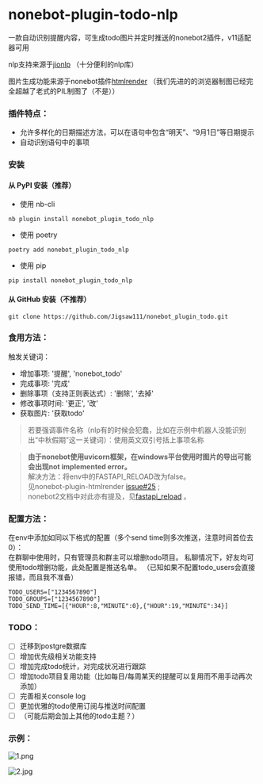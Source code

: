 # nonebot-plugin-todo-nlp

一款自动识别提醒内容，可生成todo图片并定时推送的nonebot2插件，v11适配器可用

nlp支持来源于[jionlp](https://github.com/dongrixinyu/JioNLP) （十分便利的nlp库）

图片生成功能来源于nonebot插件[htmlrender](https://github.com/kexue-z/nonebot-plugin-htmlrender) 
（我们先进的的浏览器制图已经完全超越了老式的PIL制图了（不是））

### 插件特点：

* 允许多样化的日期描述方法，可以在语句中包含“明天”、“9月1日”等日期提示
* 自动识别语句中的事项

### 安装

#### 从 PyPI 安装（推荐）

- 使用 nb-cli  

```
nb plugin install nonebot_plugin_todo_nlp
```

- 使用 poetry

```
poetry add nonebot_plugin_todo_nlp
```

- 使用 pip

```
pip install nonebot_plugin_todo_nlp
```

#### 从 GitHub 安装（不推荐）

```
git clone https://github.com/Jigsaw111/nonebot_plugin_todo.git
```


### 食用方法：
触发关键词：
* 增加事项: '提醒', 'nonebot_todo'
* 完成事项: '完成'
* 删除事项（支持正则表达式）: '删除', '去掉'
* 修改事项时间: '更正', '改'
* 获取图片: '获取todo'

> 若要强调事件名称（nlp有的时候会犯蠢，比如在示例中机器人没能识别出“中秋假期”这一关键词）：使用英文双引号括上事项名称

> **由于nonebot使用uvicorn框架，在windows平台使用时图片的导出可能会出现not implemented error。**\
> 解决方法：将env中的FASTAPI_RELOAD改为false。\
> 见nonebot-plugin-htmlrender [issue#25](https://github.com/kexue-z/nonebot-plugin-htmlrender/issues/25) ;\
> nonebot2文档中对此亦有提及，见[fastapi_reload](https://nb2.baka.icu/docs/tutorial/choose-driver#fastapi_reload) 。

### 配置方法：
在env中添加如同以下格式的配置（多个send time则多次推送，注意时间首位去0）：\
在群聊中使用时，只有管理员和群主可以增删todo项目。
私聊情况下，好友均可使用todo增删功能，此处配置是推送名单。
（已知如果不配置todo_users会直接报错，而且我不准备）
```
TODO_USERS=["1234567890"]
TODO_GROUPS=["1234567890"]
TODO_SEND_TIME=[{"HOUR":8,"MINUTE":0},{"HOUR":19,"MINUTE":34}]
```

### TODO：
- [ ] 迁移到postgre数据库
- [ ] 增加优先级相关功能支持
- [ ] 增加完成todo统计，对完成状况进行跟踪
- [ ] 增加todo项目复用功能（比如每日/每周某天的提醒可以复用而不用手动再次添加）
- [ ] 完善相关console log
- [ ] 更加优雅的todo使用订阅与推送时间配置
- [ ] （可能后期会加上其他的todo主题？）

### 示例：

![1.png](https://github.com/CofinCup/nonebot_plugin_todo_nlp/blob/master/readme_resource/1.png)

![2.jpg](https://github.com/CofinCup/nonebot_plugin_todo_nlp/blob/master/readme_resource/2.jpg)
